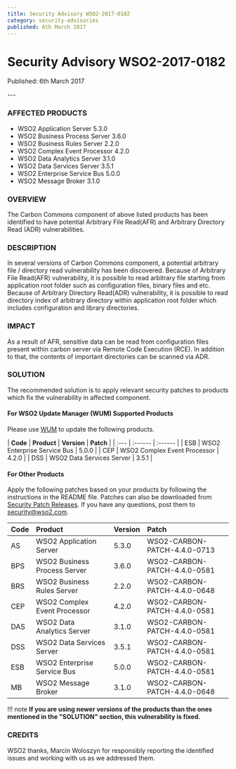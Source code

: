 ```yaml
---
title: Security Advisory WSO2-2017-0182
category: security-advisories
published: 6th March 2017
---
```


# Security Advisory WSO2-2017-0182

<p class="doc-info">Published: 6th March 2017</p>
---

### AFFECTED PRODUCTS
* WSO2 Application Server 5.3.0
* WSO2 Business Process Server 3.6.0
* WSO2 Business Rules Server 2.2.0
* WSO2 Complex Event Processor 4.2.0
* WSO2 Data Analytics Server 3.1.0
* WSO2 Data Services Server 3.5.1
* WSO2 Enterprise Service Bus 5.0.0
* WSO2 Message Broker 3.1.0


### OVERVIEW
The Carbon Commons component of above listed products has been identified to have potential Arbitrary File Read(AFR) and Arbitrary Directory Read (ADR) vulnerabilities.


### DESCRIPTION
In several versions of Carbon Commons component, a potential arbitrary file / directory read vulnerability has been discovered. Because of Arbitrary File Read(AFR) vulnerability, it is possible to read arbitrary file starting from application root folder such as configuration files, binary files and etc. Because of Arbitrary Directory Read(ADR) vulnerability, it is possible to read directory index of arbitrary directory within application root folder which includes configuration and library directories.


### IMPACT
As a result of AFR, sensitive data can be read from configuration files present within carbon server via Remote Code Execution (RCE). In addition to that, the contents of important directories can be scanned via ADR.


### SOLUTION
The recommended solution is to apply relevant security patches to products which fix the vulnerability in affected component.

#### For WSO2 Update Manager (WUM) Supported Products
Please use [WUM](https://wso2.com/updates/wum/) to update the following products.


| **Code** | **Product**          | **Version** | **Patch**                    |
| :--- | :------ | :------ |
| ESB | WSO2 Enterprise Service Bus | 5.0.0 |
| CEP | WSO2 Complex Event Processor | 4.2.0 |
| DSS | WSO2 Data Services Server | 3.5.1 |


#### For Other Products
Apply the following patches based on your products by following the instructions in the README file. Patches can also be downloaded from [Security Patch Releases](https://wso2.com/security-patch-releases/). If you have any questions, post them to <security@wso2.com>.


| Code | Product | Version | Patch | 
| :--- | :------ | :------ | :---- |
| AS | WSO2 Application Server | 5.3.0 | WSO2-CARBON-PATCH-4.4.0-0713 |
| BPS | WSO2 Business Process Server | 3.6.0 | WSO2-CARBON-PATCH-4.4.0-0581 |
| BRS | WSO2 Business Rules Server | 2.2.0 | WSO2-CARBON-PATCH-4.4.0-0648 |
| CEP | WSO2 Complex Event Processor | 4.2.0 | WSO2-CARBON-PATCH-4.4.0-0581 |
| DAS | WSO2 Data Analytics Server | 3.1.0 | WSO2-CARBON-PATCH-4.4.0-0581 |
| DSS | WSO2 Data Services Server | 3.5.1 | WSO2-CARBON-PATCH-4.4.0-0581 |
| ESB | WSO2 Enterprise Service Bus | 5.0.0 | WSO2-CARBON-PATCH-4.4.0-0581 |
| MB | WSO2 Message Broker | 3.1.0 | WSO2-CARBON-PATCH-4.4.0-0648 | 


!!! note
    **If you are using newer versions of the products than the ones mentioned in the "SOLUTION" section, this vulnerability is fixed.**


### CREDITS
WSO2 thanks, Marcin Woloszyn for responsibly reporting the identified issues and working with us as we addressed them.

